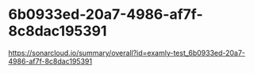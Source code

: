 # 6b0933ed-20a7-4986-af7f-8c8dac195391
https://sonarcloud.io/summary/overall?id=examly-test_6b0933ed-20a7-4986-af7f-8c8dac195391
